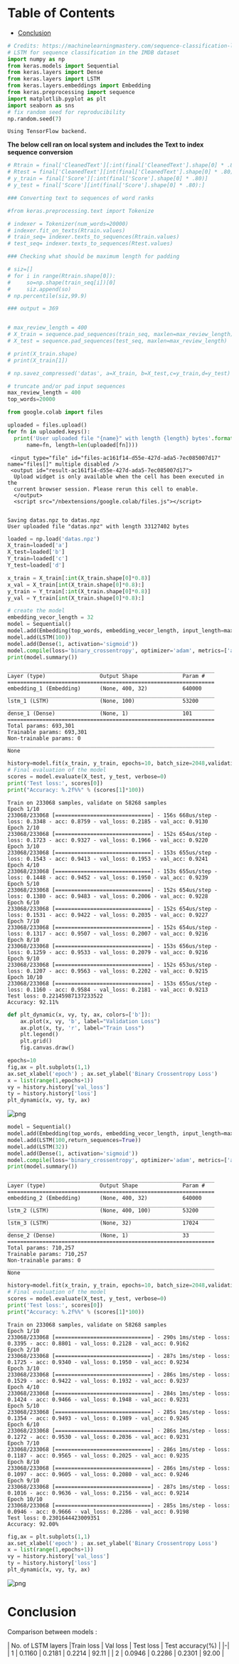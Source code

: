 
<h1>Table of Contents<span class="tocSkip"></span></h1>
<div class="toc"><ul class="toc-item"><li><span><a href="#Conclusion" data-toc-modified-id="Conclusion-1">Conclusion</a></span></li></ul></div>


```python
# Credits: https://machinelearningmastery.com/sequence-classification-lstm-recurrent-neural-networks-python-keras/
# LSTM for sequence classification in the IMDB dataset
import numpy as np
from keras.models import Sequential
from keras.layers import Dense
from keras.layers import LSTM
from keras.layers.embeddings import Embedding
from keras.preprocessing import sequence
import matplotlib.pyplot as plt
import seaborn as sns
# fix random seed for reproducibility
np.random.seed(7)

```

    Using TensorFlow backend.
    

**The below cell ran on local system and includes the Text to index sequence conversion**


```python
# Rtrain = final['CleanedText'][:int(final['CleanedText'].shape[0] * .80)]
# Rtest = final['CleanedText'][int(final['CleanedText'].shape[0] * .80):]
# y_train = final['Score'][:int(final['Score'].shape[0] * .80)]
# y_test = final['Score'][int(final['Score'].shape[0] * .80):]

### Converting text to sequences of word ranks

#from keras.preprocessing.text import Tokenize

# indexer = Tokenizer(num_words=20000)
# indexer.fit_on_texts(Rtrain.values)
# train_seq= indexer.texts_to_sequences(Rtrain.values)
# test_seq= indexer.texts_to_sequences(Rtest.values)

### Checking what should be maximum length for padding

# siz=[]
# for i in range(Rtrain.shape[0]):
#     so=np.shape(train_seq[i])[0]
#     siz.append(so)
# np.percentile(siz,99.9)

### output = 369


# max_review_length = 400
# X_train = sequence.pad_sequences(train_seq, maxlen=max_review_length)
# X_test = sequence.pad_sequences(test_seq, maxlen=max_review_length)

# print(X_train.shape)
# print(X_train[1])

# np.savez_compressed('datas', a=X_train, b=X_test,c=y_train,d=y_test)
```


```python
# truncate and/or pad input sequences
max_review_length = 400
top_words=20000
```


```python
from google.colab import files

uploaded = files.upload()
for fn in uploaded.keys():
  print('User uploaded file "{name}" with length {length} bytes'.format(
      name=fn, length=len(uploaded[fn])))
```



     <input type="file" id="files-ac161f14-d55e-427d-ada5-7ec085007d17" name="files[]" multiple disabled />
     <output id="result-ac161f14-d55e-427d-ada5-7ec085007d17">
      Upload widget is only available when the cell has been executed in the
      current browser session. Please rerun this cell to enable.
      </output>
      <script src="/nbextensions/google.colab/files.js"></script> 


    Saving datas.npz to datas.npz
    User uploaded file "datas.npz" with length 33127402 bytes
    


```python
loaded = np.load('datas.npz')
X_train=loaded['a']
X_test=loaded['b']
Y_train=loaded['c']
Y_test=loaded['d']
```


```python
x_train = X_train[:int(X_train.shape[0]*0.8)]
x_val = X_train[int(X_train.shape[0]*0.8):]
y_train = Y_train[:int(X_train.shape[0]*0.8)]
y_val = Y_train[int(X_train.shape[0]*0.8):]
```


```python
# create the model
embedding_vecor_length = 32
model = Sequential()
model.add(Embedding(top_words, embedding_vecor_length, input_length=max_review_length))
model.add(LSTM(100))
model.add(Dense(1, activation='sigmoid'))
model.compile(loss='binary_crossentropy', optimizer='adam', metrics=['accuracy'])
print(model.summary())
```

    _________________________________________________________________
    Layer (type)                 Output Shape              Param #   
    =================================================================
    embedding_1 (Embedding)      (None, 400, 32)           640000    
    _________________________________________________________________
    lstm_1 (LSTM)                (None, 100)               53200     
    _________________________________________________________________
    dense_1 (Dense)              (None, 1)                 101       
    =================================================================
    Total params: 693,301
    Trainable params: 693,301
    Non-trainable params: 0
    _________________________________________________________________
    None
    


```python
history=model.fit(x_train, y_train, epochs=10, batch_size=2048,validation_data=(x_val, y_val))
# Final evaluation of the model
scores = model.evaluate(X_test, y_test, verbose=0)
print('Test loss:', scores[0])
print("Accuracy: %.2f%%" % (scores[1]*100))
```

    Train on 233068 samples, validate on 58268 samples
    Epoch 1/10
    233068/233068 [==============================] - 156s 668us/step - loss: 0.3348 - acc: 0.8759 - val_loss: 0.2185 - val_acc: 0.9130
    Epoch 2/10
    233068/233068 [==============================] - 152s 654us/step - loss: 0.1723 - acc: 0.9327 - val_loss: 0.1966 - val_acc: 0.9220
    Epoch 3/10
    233068/233068 [==============================] - 153s 655us/step - loss: 0.1543 - acc: 0.9413 - val_loss: 0.1953 - val_acc: 0.9241
    Epoch 4/10
    233068/233068 [==============================] - 153s 655us/step - loss: 0.1448 - acc: 0.9452 - val_loss: 0.1950 - val_acc: 0.9239
    Epoch 5/10
    233068/233068 [==============================] - 152s 654us/step - loss: 0.1380 - acc: 0.9483 - val_loss: 0.2006 - val_acc: 0.9228
    Epoch 6/10
    233068/233068 [==============================] - 152s 654us/step - loss: 0.1531 - acc: 0.9422 - val_loss: 0.2035 - val_acc: 0.9227
    Epoch 7/10
    233068/233068 [==============================] - 152s 654us/step - loss: 0.1317 - acc: 0.9507 - val_loss: 0.2007 - val_acc: 0.9216
    Epoch 8/10
    233068/233068 [==============================] - 153s 656us/step - loss: 0.1259 - acc: 0.9533 - val_loss: 0.2079 - val_acc: 0.9216
    Epoch 9/10
    233068/233068 [==============================] - 152s 653us/step - loss: 0.1207 - acc: 0.9563 - val_loss: 0.2202 - val_acc: 0.9215
    Epoch 10/10
    233068/233068 [==============================] - 153s 655us/step - loss: 0.1160 - acc: 0.9584 - val_loss: 0.2181 - val_acc: 0.9213
    Test loss: 0.22145987137233522
    Accuracy: 92.11%
    


```python
def plt_dynamic(x, vy, ty, ax, colors=['b']):
    ax.plot(x, vy, 'b', label="Validation Loss")
    ax.plot(x, ty, 'r', label="Train Loss")
    plt.legend()
    plt.grid()
    fig.canvas.draw()
```


```python
epochs=10
fig,ax = plt.subplots(1,1)
ax.set_xlabel('epoch') ; ax.set_ylabel('Binary Crossentropy Loss')
x = list(range(1,epochs+1))
vy = history.history['val_loss']
ty = history.history['loss']
plt_dynamic(x, vy, ty, ax)
```


![png](output_11_0.png)



```python
model = Sequential()
model.add(Embedding(top_words, embedding_vecor_length, input_length=max_review_length))
model.add(LSTM(100,return_sequences=True))
model.add(LSTM(32))
model.add(Dense(1, activation='sigmoid'))
model.compile(loss='binary_crossentropy', optimizer='adam', metrics=['accuracy'])
print(model.summary())
```

    _________________________________________________________________
    Layer (type)                 Output Shape              Param #   
    =================================================================
    embedding_2 (Embedding)      (None, 400, 32)           640000    
    _________________________________________________________________
    lstm_2 (LSTM)                (None, 400, 100)          53200     
    _________________________________________________________________
    lstm_3 (LSTM)                (None, 32)                17024     
    _________________________________________________________________
    dense_2 (Dense)              (None, 1)                 33        
    =================================================================
    Total params: 710,257
    Trainable params: 710,257
    Non-trainable params: 0
    _________________________________________________________________
    None
    


```python
history=model.fit(x_train, y_train, epochs=10, batch_size=2048,validation_data=(x_val, y_val))
# Final evaluation of the model
scores = model.evaluate(X_test, y_test, verbose=0)
print('Test loss:', scores[0])
print("Accuracy: %.2f%%" % (scores[1]*100))

```

    Train on 233068 samples, validate on 58268 samples
    Epoch 1/10
    233068/233068 [==============================] - 290s 1ms/step - loss: 0.3395 - acc: 0.8801 - val_loss: 0.2128 - val_acc: 0.9162
    Epoch 2/10
    233068/233068 [==============================] - 287s 1ms/step - loss: 0.1725 - acc: 0.9340 - val_loss: 0.1950 - val_acc: 0.9234
    Epoch 3/10
    233068/233068 [==============================] - 286s 1ms/step - loss: 0.1529 - acc: 0.9422 - val_loss: 0.1932 - val_acc: 0.9237
    Epoch 4/10
    233068/233068 [==============================] - 284s 1ms/step - loss: 0.1424 - acc: 0.9466 - val_loss: 0.1948 - val_acc: 0.9231
    Epoch 5/10
    233068/233068 [==============================] - 285s 1ms/step - loss: 0.1354 - acc: 0.9493 - val_loss: 0.1989 - val_acc: 0.9245
    Epoch 6/10
    233068/233068 [==============================] - 286s 1ms/step - loss: 0.1272 - acc: 0.9530 - val_loss: 0.2036 - val_acc: 0.9231
    Epoch 7/10
    233068/233068 [==============================] - 286s 1ms/step - loss: 0.1187 - acc: 0.9565 - val_loss: 0.2025 - val_acc: 0.9235
    Epoch 8/10
    233068/233068 [==============================] - 286s 1ms/step - loss: 0.1097 - acc: 0.9605 - val_loss: 0.2080 - val_acc: 0.9246
    Epoch 9/10
    233068/233068 [==============================] - 287s 1ms/step - loss: 0.1016 - acc: 0.9636 - val_loss: 0.2156 - val_acc: 0.9214
    Epoch 10/10
    233068/233068 [==============================] - 285s 1ms/step - loss: 0.0946 - acc: 0.9666 - val_loss: 0.2286 - val_acc: 0.9198
    Test loss: 0.2301644423009351
    Accuracy: 92.00%
    


```python
fig,ax = plt.subplots(1,1)
ax.set_xlabel('epoch') ; ax.set_ylabel('Binary Crossentropy Loss')
x = list(range(1,epochs+1))
vy = history.history['val_loss']
ty = history.history['loss']
plt_dynamic(x, vy, ty, ax)
```


![png](output_14_0.png)


# Conclusion

Comparison between models :

| No. of LSTM layers |Train loss | Val loss | Test loss | Test accuracy(%) |
|-|
| 1 | 0.1160 | 0.2181 | 0.2214 | 92.11 |
| 2 | 0.0946 | 0.2286 | 0.2301 | 92.00 |
